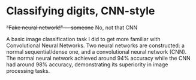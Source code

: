 # Classifying digits, CNN-style
~~"Fake neural network!" -- someone~~
No, not that CNN

A basic image classification task I did to get more familiar with Convolutional Neural Networks. Two neural networks are constructed: a normal sequential/dense one, and a convolutional neural network (CNN). The normal neural network achieved around 94% accuracy while the CNN had around 98% accuracy, demonstrating its superiority in image processing tasks.

